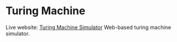 # Turing Machine
Live website: [Turing Machine Simulator](https://uns.id/hzkTuring)
Web-based turing machine simulator.
